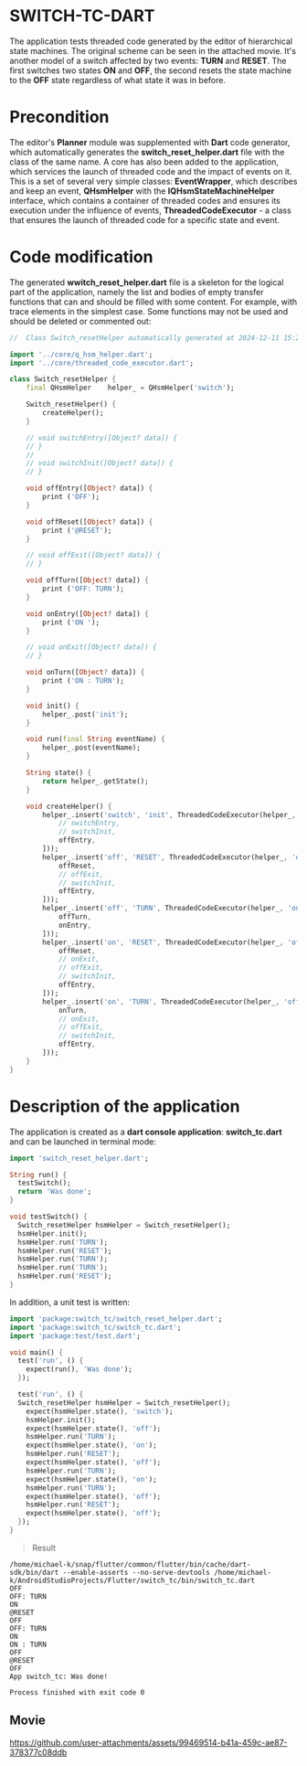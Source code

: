 # SWITCH-TC-DART

The application tests threaded code generated by the editor of hierarchical state machines. The original scheme can be seen in the attached movie. It's another model of a switch affected by two events: __TURN__ and __RESET__. The first switches two states __ON__ and __OFF__, the second resets the state machine to the __OFF__ state regardless of what state it was in before.

# Precondition

The editor's __Planner__ module was supplemented with __Dart__ code generator, which automatically generates the __switch_reset_helper.dart__ file with the class of the same name. A core has also been added to the application, which services the launch of threaded code and the impact of events on it. This is a set of several very simple classes: __EventWrapper__, which describes and keep an event, __QHsmHelper__ with the __IQHsmStateMachineHelper__ interface, which contains a container of threaded codes and ensures its execution under the influence of events, __ThreadedCodeExecutor__ - a class that ensures the launch of threaded code for a specific state and event.

# Code modification

The generated __wwitch_reset_helper.dart__ file is a skeleton for the logical part of the application, namely the list and bodies of empty transfer functions that can and should be filled with some content. For example, with trace elements in the simplest case. Some functions may not be used and should be deleted or commented out:

```dart
//	Class Switch_resetHelper automatically generated at 2024-12-11 15:28:59

import '../core/q_hsm_helper.dart';
import '../core/threaded_code_executor.dart';

class Switch_resetHelper {
	final QHsmHelper	helper_ = QHsmHelper('switch');

	Switch_resetHelper() {
		createHelper();
	}

	// void switchEntry([Object? data]) {
	// }
	//
	// void switchInit([Object? data]) {
	// }

	void offEntry([Object? data]) {
		print ('OFF');
	}

	void offReset([Object? data]) {
		print ('@RESET');
	}

	// void offExit([Object? data]) {
	// }

	void offTurn([Object? data]) {
		print ('OFF: TURN');
	}

	void onEntry([Object? data]) {
		print ('ON ');
	}

	// void onExit([Object? data]) {
	// }

	void onTurn([Object? data]) {
		print ('ON : TURN');
	}

	void init() {
		helper_.post('init');
	}

	void run(final String eventName) {
		helper_.post(eventName);
	}

	String state() {
		return helper_.getState();
	}

	void createHelper() {
		helper_.insert('switch', 'init', ThreadedCodeExecutor(helper_, 'off', [
			// switchEntry,
			// switchInit,
			offEntry,
		]));
		helper_.insert('off', 'RESET', ThreadedCodeExecutor(helper_, 'off', [
			offReset,
			// offExit,
			// switchInit,
			offEntry,
		]));
		helper_.insert('off', 'TURN', ThreadedCodeExecutor(helper_, 'on', [
			offTurn,
			onEntry,
		]));
		helper_.insert('on', 'RESET', ThreadedCodeExecutor(helper_, 'off', [
			offReset,
			// onExit,
			// offExit,
			// switchInit,
			offEntry,
		]));
		helper_.insert('on', 'TURN', ThreadedCodeExecutor(helper_, 'off', [
			onTurn,
			// onExit,
			// offExit,
			// switchInit,
			offEntry,
		]));
	}
}

```

# Description of the application

The application is created as a __dart console application__: __switch_tc.dart__ and can be launched in terminal mode:

```dart
import 'switch_reset_helper.dart';

String run() {
  testSwitch();
  return 'Was done';
}

void testSwitch() {
  Switch_resetHelper hsmHelper = Switch_resetHelper();
  hsmHelper.init();
  hsmHelper.run('TURN');
  hsmHelper.run('RESET');
  hsmHelper.run('TURN');
  hsmHelper.run('TURN');
  hsmHelper.run('RESET');
}
```

In addition, a unit test is written:

```dart
import 'package:switch_tc/switch_reset_helper.dart';
import 'package:switch_tc/switch_tc.dart';
import 'package:test/test.dart';

void main() {
  test('run', () {
    expect(run(), 'Was done');
  });

  test('run', () {
  Switch_resetHelper hsmHelper = Switch_resetHelper();
    expect(hsmHelper.state(), 'switch');
    hsmHelper.init();
    expect(hsmHelper.state(), 'off');
    hsmHelper.run('TURN');
    expect(hsmHelper.state(), 'on');
    hsmHelper.run('RESET');
    expect(hsmHelper.state(), 'off');
    hsmHelper.run('TURN');
    expect(hsmHelper.state(), 'on');
    hsmHelper.run('TURN');
    expect(hsmHelper.state(), 'off');
    hsmHelper.run('RESET');
    expect(hsmHelper.state(), 'off');
  });
}
```

> Result

```
/home/michael-k/snap/flutter/common/flutter/bin/cache/dart-sdk/bin/dart --enable-asserts --no-serve-devtools /home/michael-k/AndroidStudioProjects/Flutter/switch_tc/bin/switch_tc.dart
OFF
OFF: TURN
ON 
@RESET
OFF
OFF: TURN
ON 
ON : TURN
OFF
@RESET
OFF
App switch_tc: Was done!

Process finished with exit code 0
```

## Movie

https://github.com/user-attachments/assets/99469514-b41a-459c-ae87-378377c08ddb

